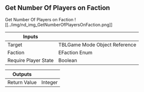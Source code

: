 ## Get Number Of Players on Faction
Get Number Of Players on Faction
![[../img/nd_img_GetNumberOfPlayersOnFaction.png]]

|Inputs||
|--|--|
| Target | TBLGame Mode Object Reference |
| Faction | EFaction Enum |
| Require Player State | Boolean |

|Outputs||
|--|--|
| Return Value | Integer |
